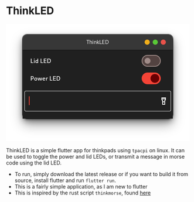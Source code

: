 # ThinkLED

![Demo image](https://github.com/Dragon863/ThinkLED/blob/main/img/demo.png?raw=true)

ThinkLED is a simple flutter app for thinkpads using `tpacpi` on linux. It can be used to toggle the power and lid LEDs, or transmit a message in morse code using the lid LED.
- To run, simply download the latest release or if you want to build it from source, install flutter and run `flutter run`.
- This is a fairly simple application, as I am new to flutter
- This is inspired by the rust script `thinkmorse`, found [here](https://github.com/theritvars/thinkmorse-rust)
